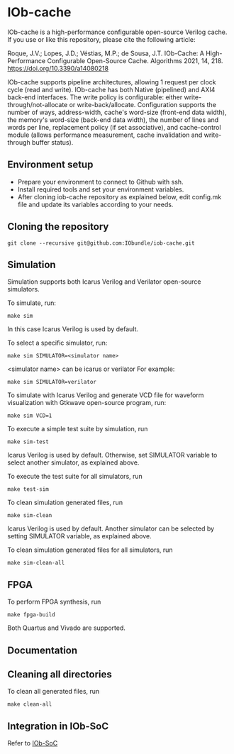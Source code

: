 # IOb-cache

IOb-cache is a high-performance configurable open-source Verilog cache. If you use or like this repository, please cite the following article:

Roque, J.V.; Lopes, J.D.; Véstias, M.P.; de Sousa, J.T. IOb-Cache: A High-Performance Configurable Open-Source Cache. Algorithms 2021, 14, 218. https://doi.org/10.3390/a14080218 

IOb-cache supports pipeline architectures, allowing 1 request per clock cycle (read and write). 
IOb-cache has both Native (pipelined) and AXI4 back-end interfaces.
The write policy is configurable: either write-through/not-allocate or write-back/allocate.
Configuration supports the number of ways, address-width, cache's word-size (front-end data width), the memory's word-size (back-end data width), the number of lines and words per line, replacement policy (if set associative), and cache-control module (allows performance measurement, cache invalidation and write-through buffer status).

## Environment setup
* Prepare your environment to connect to Github with ssh.
* Install required tools and set your environment variables.
* After cloning iob-cache repository as explained below, edit config.mk file and update its variables according to your needs.

## Cloning the repository
```
git clone --recursive git@github.com:IObundle/iob-cache.git
```

## Simulation
Simulation supports both Icarus Verilog and Verilator open-source simulators. 

To simulate, run:
```
make sim 
```
In this case Icarus Verilog is used by default.

To select a specific simulator, run:
```
make sim SIMULATOR=<simulator name>
```
\<simulator name\> can be icarus or verilator
For example:
```
make sim SIMULATOR=verilator
```
To simulate with Icarus Verilog and generate VCD file for waveform visualization with Gtkwave open-source program, run:
```
make sim VCD=1 
```
To execute a simple test suite by simulation, run 
``` 
make sim-test
```
Icarus Verilog is used by default. Otherwise, set SIMULATOR variable to select another simulator, as explained above. 

To execute the test suite for all simulators, run 
```
make test-sim
```
To clean simulation generated files, run
```
make sim-clean
```
Icarus Verilog is used by default. Another simulator can be selected by setting SIMULATOR variable, as explained above. 

To clean simulation generated files for all simulators, run
```
make sim-clean-all
```

## FPGA

To perform FPGA synthesis, run
```
make fpga-build
```
Both Quartus and Vivado are supported.

## Documentation

## Cleaning all directories
To clean all generated files, run
```
make clean-all
```

## Integration in IOb-SoC
Refer to [IOb-SoC](https://github.com/IObundle/iob-soc)
